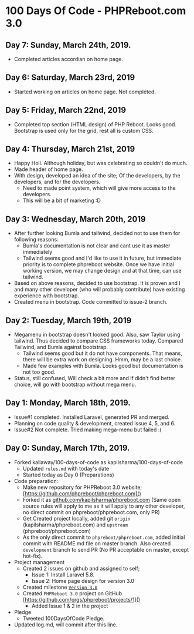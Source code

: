 # 100 Days Of Code - PHPReboot.com 3.0

## Day 7: Sunday, March 24th, 2019.

- Completed articles accordian on home page.

## Day 6: Saturday, March 23rd, 2019

- Started working on articles on home page. Not completed.

## Day 5: Friday, March 22nd, 2019

- Completed top section (HTML design) of PHP Reboot. Looks good. Bootstrap is used only for the grid, rest all is custom CSS.

## Day 4: Thursday, March 21st, 2019

- Happy Holi. Although holiday, but was celebrating so couldn't do much.
- Made header of home page.
- With design, developed an idea of the site; Of the developers, by the developers, and for the developers.
  - Need to made point system, which will give more access to the developers.
  - This will be a bit of marketing :D

## Day 3: Wednesday, March 20th, 2019

- After further looking Bumla and tailwind, decided not to use them for following reasons:
  - Bumla's documentation is not clear and cant use it as master immediately
  - Tailwind seems good and I'd like to use it in future, but immediate priority is to complete phpreboot website. Once we have initial working version, we may change design and at that time, can use tailwind.
- Based on above reasons, decided to use bootstrap. It is proven and I and many other developer (who will probably contribute) have existing experience with bootstrap.
- Created menu in bootstrap. Code committed to issue-2 branch.

## Day 2: Tuesday, March 19th, 2019

- Megamenu in bootstrap doesn't looked good. Also, saw Taylor using tailwind. Thus decided to compare CSS frameworks today. Compared Tailwind, and Bumla against bootstrap.
  - Tailwind seems good but it do not have components. That means, there will be extra work on designing. Hmm, may be a last choice.
  - Made few examples with Bumla. Looks good but documentation is not too good.
- Status, still confused, Will check a bit more and if didn't find better choice, will go with bootstrap without mega menu.

## Day 1: Monday, March 18th, 2019.

- Issue#1 completed. Installed Laravel, generated PR and merged.
- Planning on code quality & development, created issue 4, 5, and 6.
- Issue#2 Not complete. Tried making mega-menu but failed :(

## Day 0: Sunday, March 17th, 2019.

- Forked kallaway/100-days-of-code as kapilsharma/100-days-of-code
  - Updated `rules.md` with today's date
  - Started today as Day 0 (Preparations)
- Code preparation:
  - Make new repository for PHPReboot 3.0 website; [https://github.com/phpreboot/phpreboot.com]()
  - Forked it as [github.com/kapilsharma/phpreboot.com]() (Same open source rules will apply to me as it will apply to any other developer, no direct commit on phpreboot/phpreboot.com, only PR)
  - Get Created project locally, added git `origin` (kapilsharma/phpreboot.com) and `upstream` (phpreboot/phpreboot.com)
  - As the only direct commit to `phpreboot/phpreboot.com`, added initial commit with README.md file on master branch. Also created `development` branch to send PR (No PR acceptable on master, except hot-fix).
- Project management
  - Created 2 issues on github and assigned to self;
    - Issue 1: Install Laravel 5.8.
    - Issue 2: Home page design for version 3.0
  - Created milestone [`Version 3.0`](https://github.com/phpreboot/phpreboot.com/milestone/1)
  - Created `PHPReboot 3.0` project on GitHub [https://github.com/orgs/phpreboot/projects/1]()
    - Added Issue 1 & 2 in the project
- Pledge
  - Tweeted 100DaysOfCode Pledge.
- Updated log.md, will commit after this line.
